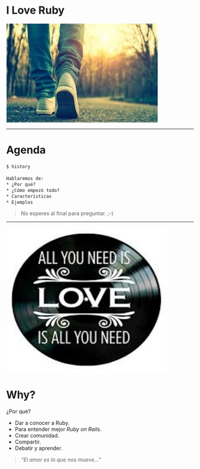 
# I Love Ruby

![](./images/caminar.png)

---

# Agenda

```
$ history

Hablaremos de:
* ¿Por qué?
* ¿Cómo empezó todo?
* Características
* Ejemplos
```

> No esperes al final para preguntar. ;-)

---

![](images/allyouneedislove.png)

# Why?

¿Por qué?
* Dar a conocer a Ruby.
* Para entender mejor _Ruby on Rails_.
* Crear comunidad.
* Compartir.
* Debatir y aprender.

> _“El amor es lo que nos mueve...”_
